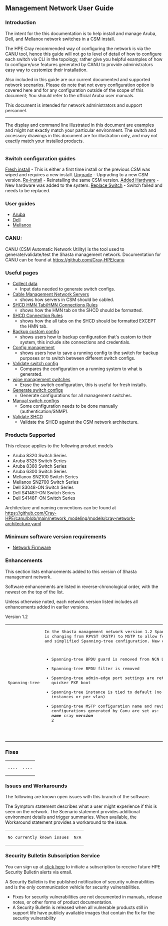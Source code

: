 ## Management Network User Guide

### Introduction

The intent for the this documentation is to help install and manage Aruba, Dell, and Mellanox network switches in a CSM install.

The HPE Cray recommended way of configuring the network is via the CANU tool, hence this guide will not go to level of detail of how to configure each switch via CLI in the topology, rather give you helpful examples of how to configure/use features generated by CANU to provide administrators easy way to customize their installation.

Also included in this guide are our current documented and supported network scenarios.
Please do note that not every configuration option is covered here and for any configuration outside of the scope of this document; You should refer to the official Aruba user manuals.

This document is intended for network administrators and support personnel.
__________________________________
The display and command line illustrated in this document are examples and might not exactly match your particular environment. The switch and accessory drawings in this document are for illustration only, and may not exactly match your installed products.
__________________________________

### Switch configuration guides

[Fresh install](./network_management_install_guide/fresh_install.md)
      - This is either a first time install or the previous CSM was wiped and requires a new install.
[Upgrade](./network_management_install_guide/upgrade.md)
      - Upgrading to a new CSM version.
[Re-install](./network_management_install_guide/reinstall.md)
      - Reinstalling the same CSM version.
[Added Hardware](./network_management_install_guide/added_hardware.md)
      - New hardware was added to the system.
[Replace Switch](./network_management_install_guide/replace_switch.md)
      - Switch failed and needs to be replaced.

### User guides

- [Aruba](./network_management_install_guide/aruba/index_aruba.md)
- [Dell](./network_management_install_guide/dell/index_aruba.md)
- [Mellanox](./network_management_install_guide/mellanox/index_aruba.md)


### CANU:
CANU (CSM Automatic Network Utility) is the tool used to generate/validate/test the Shasta management network.
Documentation for CANU can be found at https://github.com/Cray-HPE/canu

### Useful pages
- [Collect data](./network_management_install_guide/collect_data.md)
   - Input data needed to generate switch configs.
- [Cable Management Network Servers](../../install/cable_management_network_servers.md)
   - shows how servers in CSM should be cabled.
- [SHCD HMN Tab/HMN Connections Rules](../../install/shcd_hmn_connections_rules.md)
   - shows how the HMN tab on the SHCD should be formatted.
- [SHCD Connection Rules](./network_management_install_guide/shcd_connection_rules.md)
   - shows how the all tabs on the SHCD should be formatted EXCEPT the HMN tab.
- [Backup custom config](./network_management_install_guide/backup_custom_config.md)
   - shows users how to backup configuration that's custom to their system, this include site connections and credentials.
- [Config management](./network_management_install_guide/config_management.md)
   - shows users how to save a running config to the switch for backup purposes or to switch between different switch configs.
- [Validate switch config](./network_management_install_guide/validate_switch_configs.md)
   - Compares the configuration on a running system to what is generated.
- [wipe management switches](./network_management_install_guide/wipe_mgmt_switches.md)
   - Erase the switch configuration, this is useful for fresh installs.
- [Generate switch configs](./network_management_install_guide/generate_switch_configs.md)
   - Generate configurations for all management switches.
- [Manual switch configs](./network_management_install_guide/manual_switch_configs.md)
   - Some configuration needs to be done manually (authentication/SNMP).
- [Validate SHCD](./network_management_install_guide/validate_shcd.md)
   - Validate the SHCD against the CSM network architecture.
### Products Supported

This release applies to the following product models

* Aruba 8320 Switch Series
* Aruba 8325 Switch Series
* Aruba 8360 Switch Series
* Aruba 6300 Switch Series
* Mellanox SN2100 Switch Series
* Mellanox SN2700 Switch Series
* Dell S3048-ON Switch Series
* Dell S4148T-ON Switch Series
* Dell S4148F-ON Switch Series

Architecture and naming conventions can be found at https://github.com/Cray-HPE/canu/blob/main/network_modeling/models/cray-network-architecture.yaml

### Minimum software version requirements
- [Network Firmware](./network_management_install_guide/update_management_network_firmware.md)

### Enhancements

This section lists enhancements added to this version of Shasta management network.

Software enhancements are listed in reverse-chronological order, with the newest on the top of the list.

Unless otherwise noted, each network version listed includes all enhancements added in earlier versions.

Version 1.2

<table>
<td>
<pre>
Spanning-tree
</td>
</pre>
<td>
<pre>
In the Shasta management network version 1.2 Spanning-tree configuration 
is changing from RPVST (RSTP) to MSTP to allow for better vendor interoperability
and simplified Spanning-tree configuration. New default configuration: 

* Spanning-tree BPDU guard is removed from NCN LAG ports
* Spanning-tree BPDU filter is removed
* Spanning-tree admin-edge port settings are retained for allowing quicker PXE boot
* Spanning-tree instance is tied to default (no longer multiple instances or per vlan) 
* Spanning-tree MSTP configuration name and revision in all configurations generated by Canu are set as: ***name*** cray ***version*** 2 
</td>
</pre>
</table>

### Fixes

<table>
<td>
<pre>
....
</td>
</pre>
<td>
<pre>
....
</td>
</pre>
</table>

### Issues and Workarounds

The following are known open issues with this branch of the software.

The Symptom statement describes what a user might experience if this is seen on the network. The Scenario statement provides additional environment details and trigger summaries. When available, the Workaround
statement provides a workaround to the issue.

<table>
<td>
<pre>
No currently known issues
</pre>
</td>
<td>
<pre>
N/A
</td>
</pre>
</table>

### Security Bulletin Subscription Service

You can sign up at [click here](https://support.hpe.com/connect/s/?language=en_US)
to initiate a subscription to receive future HPE Security Bulletin alerts via email.

A Security Bulletin is the published notification of security vulnerabilities and is the only communication
vehicle for security vulnerabilities.

* Fixes for security vulnerabilities are not documented in manuals, release notes, or other forms of product
documentation.
* A Security Bulletin is released when all vulnerable products still in support life have publicly available
images that contain the fix for the security vulnerability
